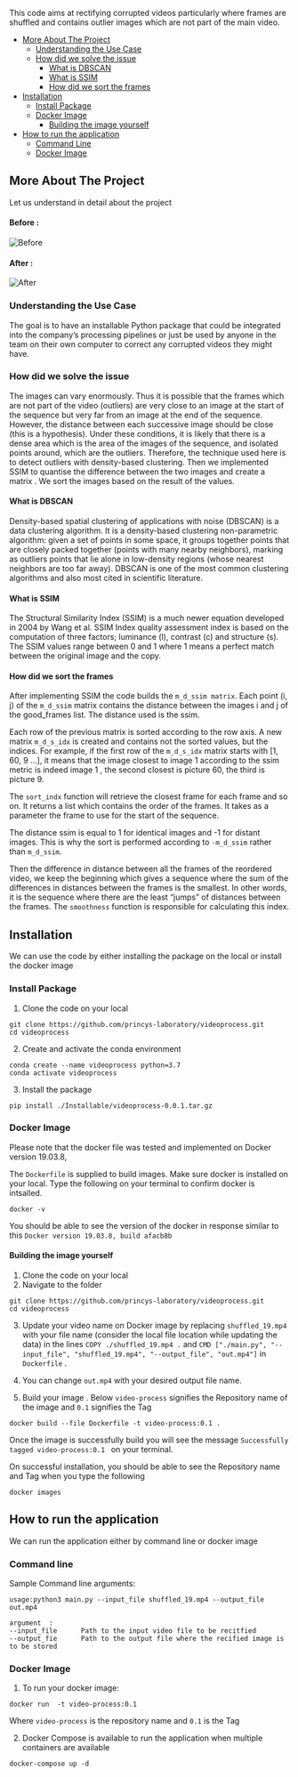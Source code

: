 This code aims at rectifying corrupted videos particularly where frames are shuffled and contains outlier images which 
are not part of the main video.

<!-- toc -->

- [More About The Project](#more-about-the-project)
  - [Understanding the Use Case](#understanding-the-use-case)
  - [How did we solve the issue](#how-did-we-solve-the-issue)
     - [What is DBSCAN](#what-is-DBSCAN)
     - [What is SSIM](#what-is-ssim)
     - [How did we sort the frames](#how-did-we-sort-the-frames)
- [Installation](#installation)
  - [Install Package](#install-package)
  - [Docker Image](#docker-image)
    - [Building the image yourself](#building-the-image-yourself)
- [How to run the application](#how-to-run-the-application)
  - [Command Line](#command-line)
  - [Docker Image](#docker-image)
<!-- tocstop -->

## More About The Project
Let us understand in detail about the project
#### Before : 
![Before](https://github.com/princys-laboratory/videoprocess/blob/main/Input_file.gif)

#### After : 
![After](https://github.com/princys-laboratory/videoprocess/blob/main/Output_file.gif)

### Understanding the Use Case
The goal is to have an installable Python package that could be integrated into the company’s  processing pipelines
or just be used by anyone in the team on their own computer to correct any corrupted videos they might have.

### How did we solve the issue
The images can vary enormously. Thus it is possible that the frames which are not part of the video (outliers) are very
close to an image at the start of the sequence but very far from an image at the end of the sequence. 
However, the distance between each successive image should be close (this is a hypothesis). Under these conditions,
it is likely that there is a dense area which is the area of the images of the sequence, and isolated points around,
which are the outliers. Therefore, the technique used here is to detect outliers with density-based clustering.
Then we implemented SSIM to quantise the difference between the two images and create a matrix . We sort the images based 
on the result of the values.

#### What is DBSCAN
Density-based spatial clustering of applications with noise (DBSCAN) is a data clustering algorithm.
It is a density-based clustering non-parametric algorithm: given a set of points in some space, it groups together 
points that are closely packed together (points with many nearby neighbors), marking as outliers points that lie alone 
in low-density regions (whose nearest neighbors are too far away). DBSCAN is one of the most common clustering 
algorithms and also most cited in scientific literature.

#### What is SSIM
The Structural Similarity Index (SSIM) is a much newer equation developed in 2004 by Wang et al. SSIM Index quality 
assessment index is based on the computation of three factors; luminance (l), contrast (c) and structure (s). 
The SSIM values range between 0 and 1 where 1 means a perfect match between the original image and the copy.

#### How did we sort the frames
After implementing SSIM the code builds the `m_d_ssim matrix`. Each point (i, j) of the `m_d_ssim` matrix contains the 
distance between the images i and j of the good_frames list. The distance used is the ssim.

Each row of the previous matrix is sorted according to the row axis. A new matrix `m_d_s_idx` is created and contains not
the sorted values, but the indices. For example, if the first row of the `m_d_s_idx` matrix starts with [1, 60, 9 ...], 
it means that the image closest to image 1 according to the ssim metric is indeed image 1 , the second closest is
picture 60, the third is picture 9.

The `sort_indx` function will retrieve the closest frame for each frame and so on. It returns a list which contains the
order of the frames. It takes as a parameter the frame to use for the start of the sequence.

The distance ssim is equal to 1 for identical images and -1 for distant images. This is why the sort is performed 
according to `-m_d_ssim` rather than `m_d_ssim`.

Then the difference in distance between all the frames of the reordered video, we keep the beginning which gives a 
sequence where the sum of the differences in distances between the frames is the smallest. In other words, it is the 
sequence where there are the least “jumps” of distances between the frames. The `smoothness` function is responsible 
for calculating this index.

## Installation
We can use the code by either installing the package on the local or install the docker image 

### Install Package
1. Clone the code on your local
```
git clone https://github.com/princys-laboratory/videoprocess.git
cd videoprocess
```
2. Create and activate the conda environment
```
conda create --name videoprocess python=3.7
conda activate videoprocess
```
3. Install the package
```
pip install ./Installable/videoprocess-0.0.1.tar.gz
```

### Docker Image
Please note that the docker file was tested and implemented on Docker version 19.03.8,

The `Dockerfile` is supplied to build images. Make sure docker is installed on your local.
Type the following on your terminal to confirm docker is intsalled.
```
docker -v
```

You should be able to see the version of the docker in response similar to this `Docker version 19.03.8, build afacb8b`

#### Building the image yourself
1. Clone the code on your local
2. Navigate to the folder

```
git clone https://github.com/princys-laboratory/videoprocess.git
cd videoprocess
```
3. Update your video name on Docker image by replacing `shuffled_19.mp4` with your file name (consider the local file 
   location while updating the data) in the lines
   `COPY ./shuffled_19.mp4 .`  and `CMD ["./main.py", "--input_file", "shuffled_19.mp4", "--output_file", "out.mp4"]` in `Dockerfile` .

4. You can change `out.mp4` with your desired output file name.   

5. Build your image . Below `video-process` signifies the Repository name of the image and `0.1` signifies the Tag
```
docker build --file Dockerfile -t video-process:0.1 .
```

Once the image is successfully build you will see the message `Successfully tagged video-process:0.1
` on your terminal.

On successful installation, you should be able to see the Repository name and Tag when you type the following 
```
docker images
```


## How to run the application
We can run the application either by command line or docker image
### Command line 
Sample Command line arguments: 

```
usage:python3 main.py --input_file shuffled_19.mp4 --output_file out.mp4

argument  : 
--input_file      Path to the input video file to be recitfied
--output_fie      Path to the output file where the recified image is to be stored
```

### Docker Image

1. To run your docker image: 

```
docker run  -t video-process:0.1
```

Where `video-process` is the repository name and `0.1` is the Tag

2. Docker Compose is available to run the application when multiple containers are available

```
docker-compose up -d
```